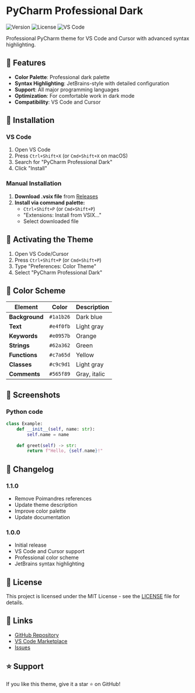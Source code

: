 # PyCharm Professional Dark

![Version](https://img.shields.io/badge/version-1.2.0-blue.svg)
![License](https://img.shields.io/badge/license-MIT-green.svg)
![VS Code](https://img.shields.io/badge/VS%20Code-1.74.0+-blue.svg)

Professional PyCharm theme for VS Code and Cursor with advanced syntax highlighting.

## 🎨 Features

- **Color Palette**: Professional dark palette
- **Syntax Highlighting**: JetBrains-style with detailed configuration
- **Support**: All major programming languages
- **Optimization**: For comfortable work in dark mode
- **Compatibility**: VS Code and Cursor

## 🚀 Installation

### VS Code

1. Open VS Code
2. Press `Ctrl+Shift+X` (or `Cmd+Shift+X` on macOS)
3. Search for "PyCharm Professional Dark"
4. Click "Install"

### Manual Installation

1. **Download .vsix file** from [Releases](https://github.com/NGdust/pycharm-theme/releases)
2. **Install via command palette:**
   - `Ctrl+Shift+P` (or `Cmd+Shift+P`)
   - "Extensions: Install from VSIX..."
   - Select downloaded file

## 🎯 Activating the Theme

1. Open VS Code/Cursor
2. Press `Ctrl+Shift+P` (or `Cmd+Shift+P`)
3. Type "Preferences: Color Theme"
4. Select "PyCharm Professional Dark"

## 🎨 Color Scheme

| Element | Color | Description |
|---------|-------|-------------|
| **Background** | `#1a1b26` | Dark blue |
| **Text** | `#e4f0fb` | Light gray |
| **Keywords** | `#e0957b` | Orange |
| **Strings** | `#62a362` | Green |
| **Functions** | `#c7a65d` | Yellow |
| **Classes** | `#c9c9d1` | Light gray |
| **Comments** | `#565f89` | Gray, italic |

## 📸 Screenshots

### Python code
```python
class Example:
    def __init__(self, name: str):
        self.name = name
    
    def greet(self) -> str:
        return f"Hello, {self.name}!"
```

## 📝 Changelog

### 1.1.0
- Remove Poimandres references
- Update theme description
- Improve color palette
- Update documentation

### 1.0.0
- Initial release
- VS Code and Cursor support
- Professional color scheme
- JetBrains syntax highlighting

## 📄 License

This project is licensed under the MIT License - see the [LICENSE](LICENSE) file for details.

## 🔗 Links

- [GitHub Repository](https://github.com/NGdust/pycharm-theme)
- [VS Code Marketplace](https://marketplace.visualstudio.com/items?itemName=NGdust.pycharm-professional-dark)
- [Issues](https://github.com/NGdust/pycharm-theme/issues)

## ⭐ Support

If you like this theme, give it a star ⭐ on GitHub!
